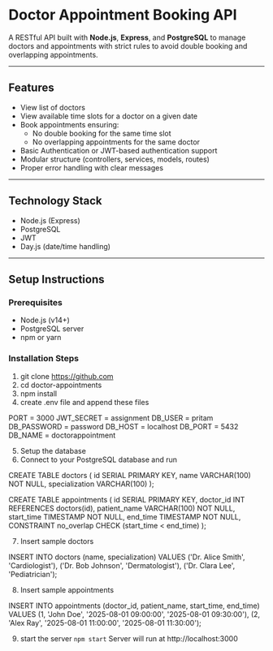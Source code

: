 # Doctor Appointment Booking API

A RESTful API built with **Node.js**, **Express**, and **PostgreSQL** to manage doctors and appointments with strict rules to avoid double booking and overlapping appointments.

---

## Features

- View list of doctors
- View available time slots for a doctor on a given date
- Book appointments ensuring:
  - No double booking for the same time slot
  - No overlapping appointments for the same doctor
- Basic Authentication or JWT-based authentication support
- Modular structure (controllers, services, models, routes)
- Proper error handling with clear messages

---

## Technology Stack

- Node.js (Express)
- PostgreSQL
- JWT
- Day.js (date/time handling)

---

## Setup Instructions

### Prerequisites

- Node.js (v14+)
- PostgreSQL server
- npm or yarn

### Installation Steps


1. git clone https://github.com
2. cd doctor-appointments
3. npm install 
4. create .env file and append these files

PORT = 3000
JWT_SECRET = assignment
DB_USER = pritam
DB_PASSWORD = password
DB_HOST = localhost
DB_PORT = 5432
DB_NAME = doctorappointment

5. Setup the database
6. Connect to your PostgreSQL database and run

CREATE TABLE doctors (
    id SERIAL PRIMARY KEY,
    name VARCHAR(100) NOT NULL,
    specialization VARCHAR(100)
);

CREATE TABLE appointments (
    id SERIAL PRIMARY KEY,
    doctor_id INT REFERENCES doctors(id),
    patient_name VARCHAR(100) NOT NULL,
    start_time TIMESTAMP NOT NULL,
    end_time TIMESTAMP NOT NULL,
    CONSTRAINT no_overlap CHECK (start_time < end_time)
);


7. Insert sample doctors

INSERT INTO doctors (name, specialization) VALUES
('Dr. Alice Smith', 'Cardiologist'),
('Dr. Bob Johnson', 'Dermatologist'),
('Dr. Clara Lee', 'Pediatrician');

8. Insert sample appointments

INSERT INTO appointments (doctor_id, patient_name, start_time, end_time) VALUES
(1, 'John Doe', '2025-08-01 09:00:00', '2025-08-01 09:30:00'),
(2, 'Alex Ray', '2025-08-01 11:00:00', '2025-08-01 11:30:00');


9. start the server `npm start` Server will run at http://localhost:3000



